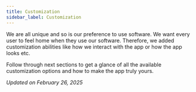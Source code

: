 ```yaml
---
title: Customization
sidebar_label: Customization
---
```


We are all unique and so is our preference to use software. We want every user to feel home when they use our software. Therefore, we added customization abilities like how we interact with the app or how the app looks etc. 

Follow through next sections to get a glance of all the available customization options and how to make the app truly yours.

*Updated on February 26, 2025*